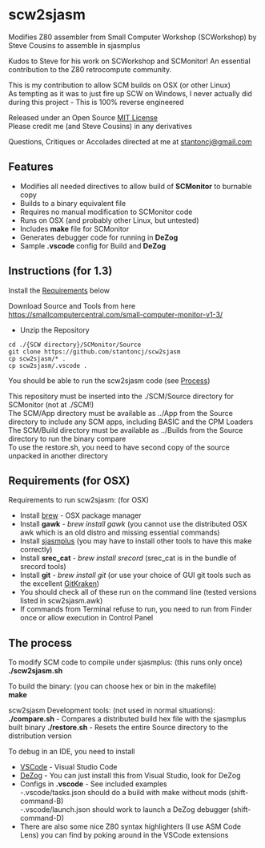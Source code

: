 scw2sjasm
=========

Modifies Z80 assembler from Small Computer Workshop (SCWorkshop) by Steve Cousins to assemble in sjasmplus

Kudos to Steve for his work on SCWorkshop and SCMonitor!  An essential contribution to the Z80 retrocompute community.

This is my contribution to allow SCM builds on OSX (or other Linux)  
As tempting as it was to just fire up SCW on Windows, I never actually did during this project - This is 100% reverse engineered

Released under an Open Source [MIT License](https://github.com/stantoncj/scw2sjasm/blob/main/LICENSE.md)  
Please credit me (and Steve Cousins) in any derivatives

Questions, Critiques or Accolades directed at me at stantoncj@gmail.com

Features
--------
* Modifies all needed directives to allow build of __SCMonitor__ to burnable copy
* Builds to a binary equivalent file
* Requires no manual modification to SCMonitor code
* Runs on OSX (and probably other Linux, but untested)
* Includes __make__ file for SCMonitor
* Generates debugger code for running in __DeZog__
* Sample __.vscode__ config for Build and __DeZog__

Instructions (for 1.3)
------------
Install the [Requirements](#requirements-for-osx) below

Download Source and Tools from here https://smallcomputercentral.com/small-computer-monitor-v1-3/  
- Unzip the Repository
~~~~
cd ./{SCW directory}/SCMonitor/Source
git clone https://github.com/stantoncj/scw2sjasm
cp scw2sjasm/* .
cp scw2sjasm/.vscode .
~~~~

You should be able to run the scw2sjasm code (see [Process](#the-process))

This repository must be inserted into the ./SCM/Source directory for SCMonitor (not at ./SCM!)  
The SCM/App directory must be available as ../App from the Source directory to include any SCM apps, including BASIC and the CPM Loaders  
The SCM/Build directory  must be available as ../Builds from the Source directory to run the binary compare  
To use the restore.sh, you need to have second copy of the source unpacked in another directory  

Requirements (for OSX)
----------------------
Requirements to run scw2sjasm: (for OSX)
* Install [brew](https://brew.sh/) - OSX package manager
* Install __gawk__ - _brew install gawk_ (you cannot use the distributed OSX awk which is an old distro and missing essential commands)
* Install [sjasmplus](https://github.com/z00m128/sjasmplus/blob/master/INSTALL.md) (you may have to install other tools to have this make correctly)
* Install __srec_cat__ - _brew install srecord_ (srec_cat is in the bundle of srecord tools)
* Install __git__ - _brew install git_ (or use your choice of GUI git tools such as the excellent [GitKraken](https://www.gitkraken.com/))
* You should check all of these run on the command line (tested versions listed in scw2sjasm.awk)
* If commands from Terminal refuse to run, you need to run from Finder once or allow execution in Control Panel

The process
-----------
To modify SCM code to compile under sjasmplus: (this runs only once)  
__./scw2sjasm.sh__

To build the binary: (you can choose hex or bin in the makefile)  
__make__


scw2sjasm Development tools: (not used in normal situations):\
__./compare.sh__ - Compares a distributed build hex file with the sjasmplus built binary
__./restore.sh__ - Resets the entire Source directory to the distribution version

To debug in an IDE, you need to install
* [VSCode](https://code.visualstudio.com/docs/setup/mac) - Visual Studio Code
* [DeZog](https://github.com/maziac/DeZog/) - You can just install this from Visual Studio, look for DeZog
* Configs in __.vscode__ - See included examples  
    -.vscode/tasks.json should do a build with make without mods (shift-command-B)  
    -.vscode/launch.json should work to launch a DeZog debugger (shift-command-D)  
* There are also some nice Z80 syntax highlighters (I use ASM Code Lens) you can find by poking around in the VSCode extensions



